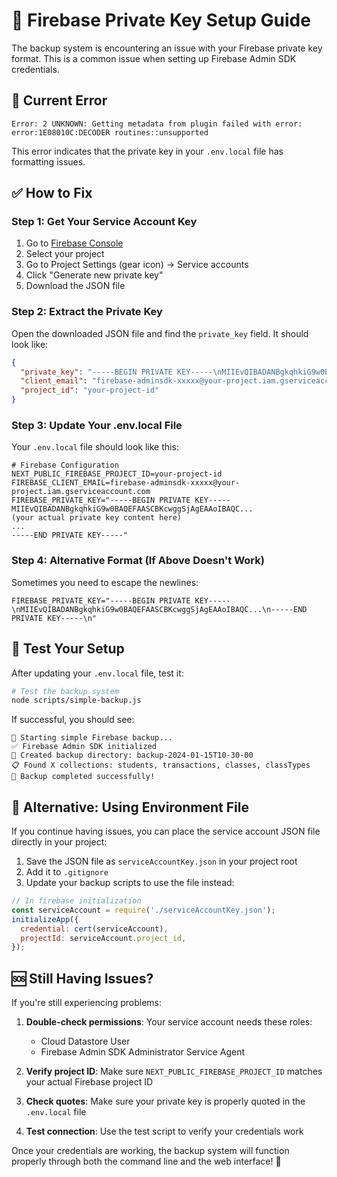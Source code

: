 # 🔧 Firebase Private Key Setup Guide

The backup system is encountering an issue with your Firebase private key format. This is a common issue when setting up Firebase Admin SDK credentials.

## 🚨 Current Error
```
Error: 2 UNKNOWN: Getting metadata from plugin failed with error: error:1E08010C:DECODER routines::unsupported
```

This error indicates that the private key in your `.env.local` file has formatting issues.

## ✅ How to Fix

### Step 1: Get Your Service Account Key
1. Go to [Firebase Console](https://console.firebase.google.com/)
2. Select your project
3. Go to Project Settings (gear icon) → Service accounts
4. Click "Generate new private key"
5. Download the JSON file

### Step 2: Extract the Private Key
Open the downloaded JSON file and find the `private_key` field. It should look like:
```json
{
  "private_key": "-----BEGIN PRIVATE KEY-----\nMIIEvQIBADANBgkqhkiG9w0BAQEFAASCBKcwggSjAgEAAoIBAQC...\n-----END PRIVATE KEY-----\n",
  "client_email": "firebase-adminsdk-xxxxx@your-project.iam.gserviceaccount.com",
  "project_id": "your-project-id"
}
```

### Step 3: Update Your .env.local File
Your `.env.local` file should look like this:

```env
# Firebase Configuration
NEXT_PUBLIC_FIREBASE_PROJECT_ID=your-project-id
FIREBASE_CLIENT_EMAIL=firebase-adminsdk-xxxxx@your-project.iam.gserviceaccount.com
FIREBASE_PRIVATE_KEY="-----BEGIN PRIVATE KEY-----
MIIEvQIBADANBgkqhkiG9w0BAQEFAASCBKcwggSjAgEAAoIBAQC...
(your actual private key content here)
...
-----END PRIVATE KEY-----"
```

### Step 4: Alternative Format (If Above Doesn't Work)
Sometimes you need to escape the newlines:

```env
FIREBASE_PRIVATE_KEY="-----BEGIN PRIVATE KEY-----\nMIIEvQIBADANBgkqhkiG9w0BAQEFAASCBKcwggSjAgEAAoIBAQC...\n-----END PRIVATE KEY-----\n"
```

## 🧪 Test Your Setup

After updating your `.env.local` file, test it:

```bash
# Test the backup system
node scripts/simple-backup.js
```

If successful, you should see:
```
🚀 Starting simple Firebase backup...
✅ Firebase Admin SDK initialized
📁 Created backup directory: backup-2024-01-15T10-30-00
📋 Found X collections: students, transactions, classes, classTypes
🎉 Backup completed successfully!
```

## 🔧 Alternative: Using Environment File
If you continue having issues, you can place the service account JSON file directly in your project:

1. Save the JSON file as `serviceAccountKey.json` in your project root
2. Add it to `.gitignore`
3. Update your backup scripts to use the file instead:

```javascript
// In firebase initialization
const serviceAccount = require('./serviceAccountKey.json');
initializeApp({
  credential: cert(serviceAccount),
  projectId: serviceAccount.project_id,
});
```

## 🆘 Still Having Issues?

If you're still experiencing problems:

1. **Double-check permissions**: Your service account needs these roles:
   - Cloud Datastore User
   - Firebase Admin SDK Administrator Service Agent

2. **Verify project ID**: Make sure `NEXT_PUBLIC_FIREBASE_PROJECT_ID` matches your actual Firebase project ID

3. **Check quotes**: Make sure your private key is properly quoted in the `.env.local` file

4. **Test connection**: Use the test script to verify your credentials work

Once your credentials are working, the backup system will function properly through both the command line and the web interface! 🎉
